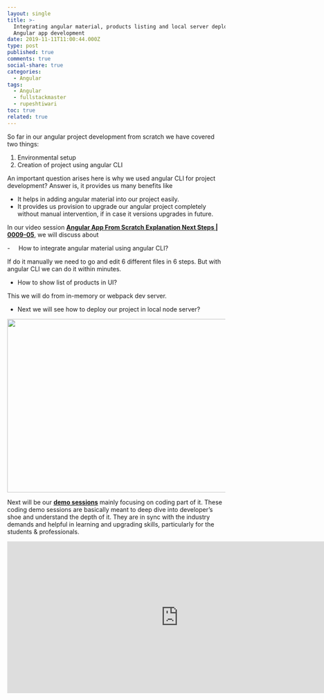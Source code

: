```yaml
---
layout: single
title: >-
  Integrating angular material, products listing and local server deployment -
  Angular app development
date: 2019-11-11T11:00:44.000Z
type: post
published: true
comments: true
social-share: true
categories:
  - Angular
tags:
  - Angular
  - fullstackmaster
  - rupeshtiwari
toc: true
related: true
---
```


<p>So far in our angular project development from scratch we have covered two things:</p>
<ol>
<li>Environmental setup</li>
<li>Creation of project using angular CLI</li>
</ol>
<p>An important question arises here is why we used angular CLI for project development? Answer is, it provides us many benefits like</p>
<ul>
<li>It helps in adding angular material into our project easily.</li>
<li>It provides us provision to upgrade our angular project completely without manual intervention, if in case it versions upgrades in future.</li>
</ul>
<p>In our video session <a href="https://www.youtube.com/watch?v=IICIWpdcATY&amp;list=PLZed_adPqIJrl9pwlERGhU-RCNOtKqvyD&amp;index=5" target="_blank" rel="noopener noreferrer"><strong>Angular App From Scratch Explanation Next Steps | 0009-05</strong></a>, we will discuss about</p>
<p>-     How to integrate angular material using angular CLI?</p>
<p>If do it manually we need to go and edit 6 different files in 6 steps. But with angular CLI we can do it within minutes.</p>
<ul>
<li>How to show list of products in UI?</li>
</ul>
<p>This we will do from in-memory or webpack dev server.</p>
<ul>
<li>Next we will see how to deploy our project in local node server?</li>
</ul>
<p><img class="alignnone size-full wp-image-2652" src="{{ site.baseurl }}/assets/2019/11/OE-16.png" alt="" width="790" height="400" /></p>
<p>Next will be our <a href="https://www.youtube.com/watch?v=v5Q0EbH-0C0&amp;list=PLZed_adPqIJrl9pwlERGhU-RCNOtKqvyD&amp;index=6" target="_blank" rel="noopener noreferrer"><strong>demo sessions</strong></a> mainly focusing on coding part of it. These coding demo sessions are basically meant to deep dive into developer’s shoe and understand the depth of it. They are in sync with the industry demands and helpful in learning and upgrading skills, particularly for the students &amp; professionals.</p>
<p><iframe src="https://www.youtube.com/embed/IICIWpdcATY" width="790" height="350" frameborder="0" allowfullscreen="allowfullscreen"><span data-mce-type="bookmark" style="display: inline-block; width: 0px; overflow: hidden; line-height: 0;" class="mce_SELRES_start">﻿</span></iframe></p>

